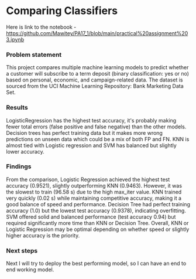 # Comparing Classifiers
Here is link to the notebook - https://github.com/Mawitey/PA17_1/blob/main/practical%20assignment%203.ipynb

###  Problem statement
This project compares multiple machine learning models to predict whether a customer will subscribe to a term deposit (binary classification: yes or no) based on personal, economic, and campaign-related data. The dataset is sourced from the UCI Machine Learning Repository: Bank Marketing Data Set.

### Results
LogisticRegression has the highest test accuracy, it's probably making fewer total errors (false positive and false negative) than the other models. Decision trees has perfect training data but it makes more wrong predictions on unseen data which could be a mix of both FP and FN. KNN is almost tied with Logistic regression and SVM has balanced but slightly lower accuracy.
### Findings
From the comparison, Logistic Regression achieved the highest test accuracy (0.9521), slightly outperforming KNN (0.9463). However, it was the slowest to train (96.58 s) due to the high max_iter value. KNN trained very quickly (0.02 s) while maintaining competitive accuracy, making it a good balance of speed and performance. Decision Tree had perfect training accuracy (1.0) but the lowest test accuracy (0.9378), indicating overfitting. SVM offered solid and balanced performance (test accuracy 0.94) but required significantly more time than KNN or Decision Tree. Overall, KNN or Logistic Regression may be optimal depending on whether speed or slightly higher accuracy is the priority.


### Next steps
Next I will try to deploy the best performing model, so I can have an end to end working model.
